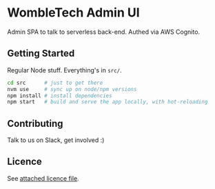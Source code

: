 # WombleTech Admin UI

Admin SPA to talk to serverless back-end. Authed via AWS Cognito.

## Getting Started

Regular Node stuff. Everything's in `src/`.

```bash
cd src      # just to get there
nvm use     # sync up on node/npm versions
npm install # install dependencies
npm start   # build and serve the app locally, with hot-reloading
```

## Contributing

Talk to us on Slack, get involved :)

## Licence

See [attached licence file](LICENSE).
